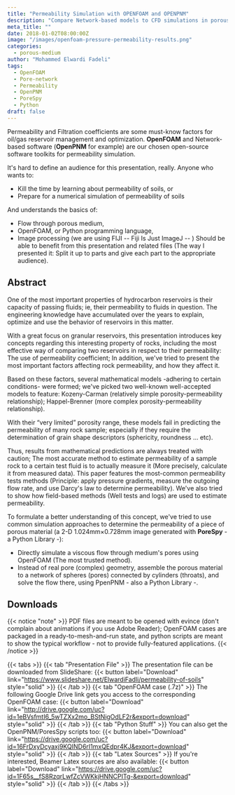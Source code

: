 ```yaml
---
title: "Permeability Simulation with OPENFOAM and OPENPNM"
description: "Compare Network-based models to CFD simulations in porous mediums"
meta_title: ""
date: 2018-01-02T08:00:00Z
image: "/images/openfoam-pressure-permeability-results.png"
categories:
  - porous-medium
author: "Mohammed Elwardi Fadeli"
tags:
  - OpenFOAM
  - Pore-network
  - Permeability
  - OpenPNM
  - PoreSpy
  - Python
draft: false
---
```


Permeability and Filtration coefficients are some must-know factors for oil/gas reservoir management and optimization.
**OpenFOAM** and Network-based software (**OpenPNM** for example) are our chosen open-source software
toolkits for permeability simulation.

It's hard to define an audience for this presentation, really. Anyone who wants to:
- Kill the time by learning about permeability of soils, or
- Prepare for a numerical simulation of permeability of soils

And understands the basics of:
- Flow through porous medium,
- OpenFOAM, or Python programming language,
- Image processing (we are using FIJI -- Fiji Is Just ImageJ -- )
Should be able to benefit from this presentation and related files (The way I presented it: Split it up to parts and give each part to the appropriate audience).

## Abstract

One of the most important properties of hydrocarbon reservoirs is their capacity of passing fluids; ie, their permeability to fluids in question. The engineering knowledge have accumulated over the years to explain, optimize and use the behavior of reservoirs in this matter.

With a great focus on granular reservoirs, this presentation introduces key concepts regarding this interesting property of rocks, including the most effective way of comparing two reservoirs in respect to their permeability: The use of permeability coefficient; In addition, we've tried to present the most important factors affecting rock permeability, and how they affect it.

Based on these factors, several mathematical models -adhering to certain conditions- were formed; we've picked two well-known well-accepted models to feature: Kozeny-Carman (relatively simple porosity-permeability relationship); Happel-Brenner (more complex porosity-permeability relationship).

With their “very limited” porosity range, these models fail in predicting the permeability of many rock sample; especially if they require the determination of grain shape descriptors (sphericity, roundness … etc).

Thus, results from mathematical predictions are always treated with caution; The most accurate method to estimate permeability of a sample rock to a certain test fluid is to actually measure it (More precisely, calculate it from measured data). This paper features the most-common permeability tests methods (Principle: apply pressure gradients, measure the outgoing flow rate, and use Darcy's law to determine permeability). We've also tried to show how field-based methods (Well tests and logs) are used to estimate permeability.

To formulate a better understanding of this concept, we've tried to use common simulation approaches to determine the permeability of a piece of porous material (a 2-D 1.024mm×0.728mm image generated with **PoreSpy** - a Python Library -):


- Directly simulate a viscous flow through medium's pores using OpenFOAM (The most trusted method).
- Instead of real pore (complex) geometry, assemble the porous material to a network of spheres (pores) connected by cylinders (throats), and solve the flow there, using PpenPNM - also a Python Library -.

## Downloads

{{< notice "note" >}}
PDF files are meant to be opened with evince (don't complain about animations if you use Adobe Reader);
OpenFOAM cases are packaged in a ready-to-mesh-and-run state, and python scripts are meant to show the typical
workflow - not to provide fully-featured applications.
{{< /notice >}}

{{< tabs >}}
{{< tab "Presentation File" >}}
The presentation file can be downloaded from SlideShare:
{{< button label="Download" link="https://www.slideshare.net/ElwardiFadli/permeability-of-soils" style="solid" >}}
{{< /tab >}}
{{< tab "OpenFOAM case (.7z)" >}}
The following Google Drive link gets you access to the corresponding OpenFOAM case:
{{< button label="Download" link="http://drive.google.com/uc?id=1eBVsfmtI6_5wTZXx2mo_BStNigOdLF2r&export=download" style="solid" >}}
{{< /tab >}}
{{< tab "Python Stuff" >}}
You can also get the OpenPNM/PoresSpy scripts too:
{{< button label="Download" link="https://drive.google.com/uc?id=16FrDxyDcyaxj9KQIND6rI1mxQEdpr4KJ&export=download" style="solid" >}}
{{< /tab >}}
{{< tab "Latex Sources" >}}
If you're interested, Beamer Latex sources are also available:
{{< button label="Download" link="https://drive.google.com/uc?id=1F65s__fS8RzqrLwfZcVWKkjHNNCPITg-&export=download" style="solid" >}}
{{< /tab >}}
{{< /tabs >}}
